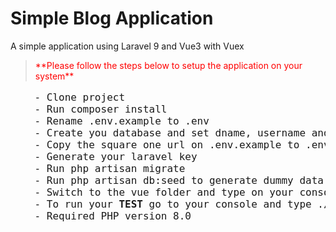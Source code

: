 # Simple Blog Application
A simple application using Laravel 9 and Vue3 with Vuex


<p>
  <blockquote style="color:red">
    **Please follow the steps below to setup the application on your system** 
  </blockquote>
</p>  

<div class="highlight">
<pre style="font-size: 16px">
    - Clone project
    - Run composer install
    - Rename .env.example to .env
    - Create you database and set dname, username and password on the new .env file
    - Copy the square one url on .env.example to .env **SQUARE_ONE_URL**
    - Generate your laravel key
    - Run php artisan migrate
    - Run php artisan db:seed to generate dummy data for user 
    - Switch to the vue folder and type on your console  npm run dev
    - To run your <b>TEST</b> go to your console and type ./vendor/bin/phpunit
    - Required PHP version 8.0
</pre>
</div>

